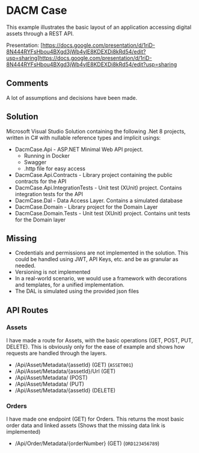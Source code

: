 # DACM Case

This example illustrates the basic layout of an application accessing digital assets through a REST API.

Presentation: [https://docs.google.com/presentation/d/1riD-8N444RYFsHbou4BXgd3jWb4ylE8KDEXDi8kRd54/edit?usp=sharing]https://docs.google.com/presentation/d/1riD-8N444RYFsHbou4BXgd3jWb4ylE8KDEXDi8kRd54/edit?usp=sharing

## Comments

A lot of assumptions and decisions have been made.

## Solution

Microsoft Visual Studio Solution containing the following .Net 8 projects, written in C# with nullable reference types and implicit usings:
* DacmCase.Api - ASP.NET Minimal Web API project.
	* Running in Docker
	* Swagger
	* .http file for easy access
* DacmCase.Api.Contracts - Library project containing the public contracts for the API
* DacmCase.Api.IntegrationTests - Unit test (XUnit) project. Contains integration tests for the API
* DacmCase.Dal - Data Access Layer. Contains a simulated database
* DacmCase.Domain - Library project for the Domain Layer
* DacmCase.Domain.Tests - Unit test (XUnit) project. Contains unit tests for the Domain layer

## Missing

* Credentials and permissions are not implemented in the solution. This could be handled using JWT, API Keys, etc. and be as granular as needed.
* Versioning is not implemented
* In a real-world scenario, we would use a framework with decorations and templates, for a unified implementation.
* The DAL is simulated using the provided json files

## API Routes

### Assets

I have made a route for Assets, with the basic operations (GET, POST, PUT, DELETE). This is obviously only for the ease of example and shows how requests are handled through the layers.

* /Api/Asset/Metadata/{assetId} (GET) (```ASSET001```)
* /Api/Asset/Metadata/{assetId}/Url (GET)
* /Api/Asset/Metadata/ (POST)
* /Api/Asset/Metadata/ (PUT)
* /Api/Asset/Metadata/{assetId} (DELETE)

### Orders

I have made one endpoint (GET) for Orders. This returns the most basic order data and linked assets (Shows that the missing data link is implemented)

* /Api/Order/Metadata/{orderNumber} (GET) (```ORD123456789```)
